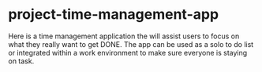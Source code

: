 # project-time-management-app
Here is a time management application the will assist users to focus on what they really want to get DONE. The app can be used as a solo to do list or integrated within a work environment to make sure everyone is staying on task. 
